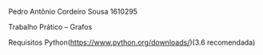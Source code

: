 Pedro Antônio Cordeiro Sousa
1610295

Trabalho Prático – Grafos

Requisitos
 Python(https://www.python.org/downloads/)(3.6 recomendada) 

 
